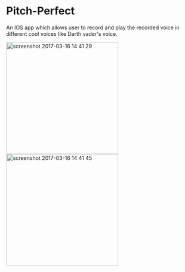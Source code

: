 # Pitch-Perfect
An IOS app which allows user to record and play the recorded voice in different cool voices like Darth vader's voice.

<img width="300" alt="screenshot 2017-03-16 14 41 29" src="https://cloud.githubusercontent.com/assets/10362597/23989085/127a092a-0a57-11e7-9215-710f43e8c05a.png">
<img width="300" alt="screenshot 2017-03-16 14 41 45" src="https://cloud.githubusercontent.com/assets/10362597/23989084/1279002a-0a57-11e7-8bc1-47a7e646a716.png">
